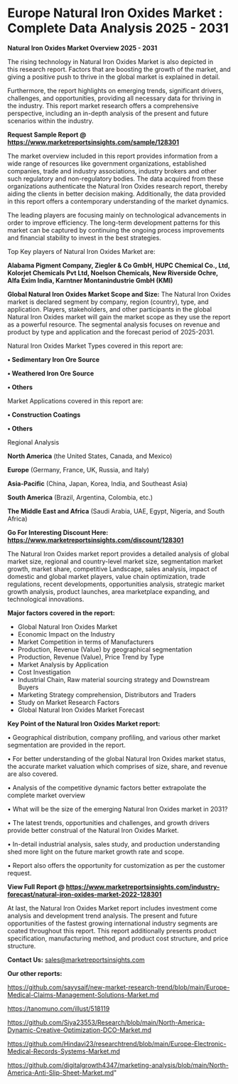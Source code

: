 # Europe Natural Iron Oxides Market : Complete Data Analysis 2025 - 2031

<Strong> Natural Iron Oxides Market Overview 2025 - 2031</strong>

The rising technology in Natural Iron Oxides Market is also depicted in this research report. Factors that are boosting the growth of the market, and giving a positive push to thrive in the global market is explained in detail.

Furthermore, the report highlights on emerging trends, significant drivers, challenges, and opportunities, providing all necessary data for thriving in the industry. This report market research offers a comprehensive perspective, including an in-depth analysis of the present and future scenarios within the industry.

<strong>Request Sample Report @ <a href=https://www.marketreportsinsights.com/sample/128301>https://www.marketreportsinsights.com/sample/128301</a></strong>

The market overview included in this report provides information from a wide range of resources like government organizations, established companies, trade and industry associations, industry brokers and other such regulatory and non-regulatory bodies. The data acquired from these organizations authenticate the Natural Iron Oxides research report, thereby aiding the clients in better decision making. Additionally, the data provided in this report offers a contemporary understanding of the market dynamics.

The leading players are focusing mainly on technological advancements in order to improve efficiency. The long-term development patterns for this market can be captured by continuing the ongoing process improvements and financial stability to invest in the best strategies.

Top Key players of Natural Iron Oxides Market are:

<strong>Alabama Pigment Company, Ziegler & Co GmbH, HUPC Chemical Co., Ltd, Kolorjet Chemicals Pvt Ltd, Noelson Chemicals, New Riverside Ochre, Alfa Exim India, Karntner Montanindustrie GmbH (KMI)</strong>

<strong><b>Global Natural Iron Oxides Market Scope and Size:</b></strong>
The Natural Iron Oxides market is declared segment by company, region (country), type, and application. Players, stakeholders, and other participants in the global Natural Iron Oxides market will gain the market scope as they use the report as a powerful resource. The segmental analysis focuses on revenue and product by type and application and the forecast period of 2025-2031.

Natural Iron Oxides Market Types covered in this report are:

<strong>• Sedimentary Iron Ore Source

• Weathered Iron Ore Source

• Others</strong>

Market Applications covered in this report are:

<strong>• Construction Coatings

• Others</strong> 

Regional Analysis

<strong>North America</strong> (the United States, Canada, and Mexico)

<strong>Europe</strong> (Germany, France, UK, Russia, and Italy)

<strong>Asia-Pacific</strong> (China, Japan, Korea, India, and Southeast Asia)

<strong>South America</strong> (Brazil, Argentina, Colombia, etc.)

<strong>The Middle East and Africa</strong> (Saudi Arabia, UAE, Egypt, Nigeria, and South Africa)

<strong>Go For Interesting Discount Here: <a href=https://www.marketreportsinsights.com/discount/128301>https://www.marketreportsinsights.com/discount/128301</a></strong>

The Natural Iron Oxides market report provides a detailed analysis of global market size, regional and country-level market size, segmentation market growth, market share, competitive Landscape, sales analysis, impact of domestic and global market players, value chain optimization, trade regulations, recent developments, opportunities analysis, strategic market growth analysis, product launches, area marketplace expanding, and technological innovations.

<strong><b>Major factors covered in the report:</b></strong>
<ul>
  <li>Global Natural Iron Oxides Market </li>
  <li>Economic Impact on the Industry</li>
  <li>Market Competition in terms of Manufacturers</li>
  <li>Production, Revenue (Value) by geographical segmentation</li>
  <li>Production, Revenue (Value), Price Trend by Type</li>
  <li>Market Analysis by Application</li>
  <li>Cost Investigation</li>
  <li>Industrial Chain, Raw material sourcing strategy and Downstream Buyers</li>
  <li>Marketing Strategy comprehension, Distributors and Traders</li>
  <li>Study on Market Research Factors</li>
  <li>Global Natural Iron Oxides Market Forecast</li>
</ul>

<strong><b>Key Point of the Natural Iron Oxides Market report:</b></strong>

• Geographical distribution, company profiling, and various other market segmentation are provided in the report.

• For better understanding of the global Natural Iron Oxides market status, the accurate market valuation which comprises of size, share, and revenue are also covered.

• Analysis of the competitive dynamic factors better extrapolate the complete market overview

• What will be the size of the emerging Natural Iron Oxides market in 2031?

• The latest trends, opportunities and challenges, and growth drivers provide better construal of the Natural Iron Oxides Market.

• In-detail industrial analysis, sales study, and production understanding shed more light on the future market growth rate and scope.

• Report also offers the opportunity for customization as per the customer request.

<strong><b>View Full Report @ <a href=https://www.marketreportsinsights.com/industry-forecast/natural-iron-oxides-market-2022-128301>https://www.marketreportsinsights.com/industry-forecast/natural-iron-oxides-market-2022-128301</a></b></strong>


At last, the Natural Iron Oxides Market report includes investment come analysis and development trend analysis. The present and future opportunities of the fastest growing international industry segments are coated throughout this report. This report additionally presents product specification, manufacturing method, and product cost structure, and price structure.

<strong>Contact Us:</strong>
sales@marketreportsinsights.com

<strong>Our other reports:</strong>

<a href=https://github.com/sayysaif/new-market-research-trend/blob/main/Europe-Medical-Claims-Management-Solutions-Market.md>https://github.com/sayysaif/new-market-research-trend/blob/main/Europe-Medical-Claims-Management-Solutions-Market.md</a>

<a href=https://tanomuno.com/illust/518119>https://tanomuno.com/illust/518119</a>

<a href=https://github.com/Siya23553/Research/blob/main/North-America-Dynamic-Creative-Optimization-DCO-Market.md>https://github.com/Siya23553/Research/blob/main/North-America-Dynamic-Creative-Optimization-DCO-Market.md</a>

<a href=https://github.com/Hindavi23/researchtrend/blob/main/Europe-Electronic-Medical-Records-Systems-Market.md>https://github.com/Hindavi23/researchtrend/blob/main/Europe-Electronic-Medical-Records-Systems-Market.md</a>

<a href=https://github.com/digitalgrowth4347/marketing-analysis/blob/main/North-America-Anti-Slip-Sheet-Market.md>https://github.com/digitalgrowth4347/marketing-analysis/blob/main/North-America-Anti-Slip-Sheet-Market.md</a>"
